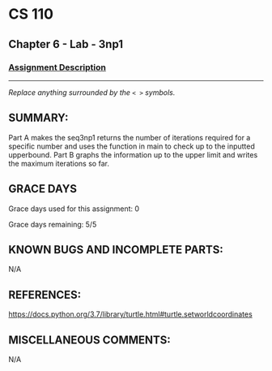# CS 110
## Chapter 6 - Lab - 3np1

### [Assignment Description](https://docs.google.com/document/d/1k8qs8vIsvlLiU3KX9Uql6LjVPWp0CBAjo_oArBhH2k4/edit?usp=sharing)

***

_Replace anything surrounded by the `< >` symbols._

## SUMMARY:
Part A makes the seq3np1 returns the number of iterations required for a specific number and uses the function in main to check up to the inputted upperbound. Part B graphs the information up to the upper limit and writes the maximum iterations so far.

## GRACE DAYS
Grace days used for this assignment: 0

Grace days remaining: 5/5

## KNOWN BUGS AND INCOMPLETE PARTS:
N/A

## REFERENCES:
https://docs.python.org/3.7/library/turtle.html#turtle.setworldcoordinates

## MISCELLANEOUS COMMENTS:
N/A
